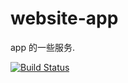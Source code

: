 # website-app

app 的一些服务.

[![Build Status](https://img.shields.io/travis/sunxuia/website-service-app?style=flat-square)](https://travis-ci.org/sunxuia/website-app)
